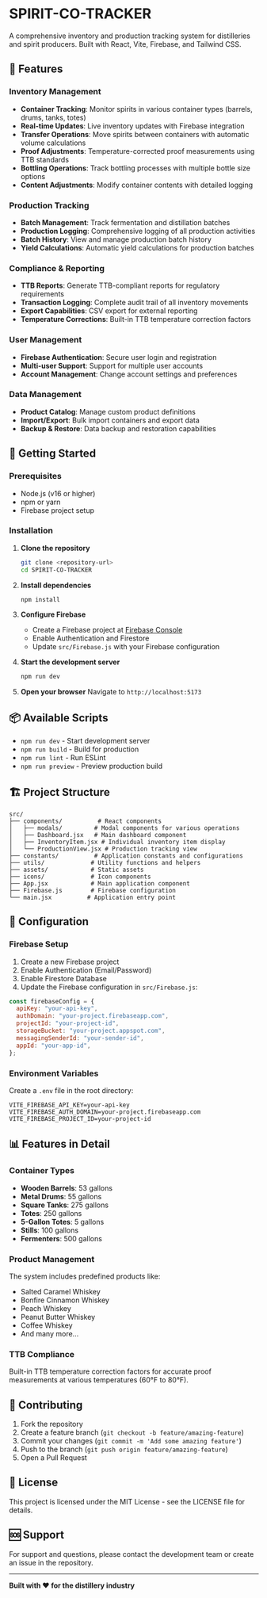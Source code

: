 # SPIRIT-CO-TRACKER

A comprehensive inventory and production tracking system for distilleries and spirit producers. Built with React, Vite, Firebase, and Tailwind CSS.

## 🥃 Features

### Inventory Management

- **Container Tracking**: Monitor spirits in various container types (barrels, drums, tanks, totes)
- **Real-time Updates**: Live inventory updates with Firebase integration
- **Transfer Operations**: Move spirits between containers with automatic volume calculations
- **Proof Adjustments**: Temperature-corrected proof measurements using TTB standards
- **Bottling Operations**: Track bottling processes with multiple bottle size options
- **Content Adjustments**: Modify container contents with detailed logging

### Production Tracking

- **Batch Management**: Track fermentation and distillation batches
- **Production Logging**: Comprehensive logging of all production activities
- **Batch History**: View and manage production batch history
- **Yield Calculations**: Automatic yield calculations for production batches

### Compliance & Reporting

- **TTB Reports**: Generate TTB-compliant reports for regulatory requirements
- **Transaction Logging**: Complete audit trail of all inventory movements
- **Export Capabilities**: CSV export for external reporting
- **Temperature Corrections**: Built-in TTB temperature correction factors

### User Management

- **Firebase Authentication**: Secure user login and registration
- **Multi-user Support**: Support for multiple user accounts
- **Account Management**: Change account settings and preferences

### Data Management

- **Product Catalog**: Manage custom product definitions
- **Import/Export**: Bulk import containers and export data
- **Backup & Restore**: Data backup and restoration capabilities

## 🚀 Getting Started

### Prerequisites

- Node.js (v16 or higher)
- npm or yarn
- Firebase project setup

### Installation

1. **Clone the repository**

   ```bash
   git clone <repository-url>
   cd SPIRIT-CO-TRACKER
   ```

2. **Install dependencies**

   ```bash
   npm install
   ```

3. **Configure Firebase**

   - Create a Firebase project at [Firebase Console](https://console.firebase.google.com/)
   - Enable Authentication and Firestore
   - Update `src/Firebase.js` with your Firebase configuration

4. **Start the development server**

   ```bash
   npm run dev
   ```

5. **Open your browser**
   Navigate to `http://localhost:5173`

## 📦 Available Scripts

- `npm run dev` - Start development server
- `npm run build` - Build for production
- `npm run lint` - Run ESLint
- `npm run preview` - Preview production build

## 🏗️ Project Structure

```
src/
├── components/          # React components
│   ├── modals/         # Modal components for various operations
│   ├── Dashboard.jsx   # Main dashboard component
│   ├── InventoryItem.jsx # Individual inventory item display
│   └── ProductionView.jsx # Production tracking view
├── constants/          # Application constants and configurations
├── utils/             # Utility functions and helpers
├── assets/            # Static assets
├── icons/             # Icon components
├── App.jsx            # Main application component
├── Firebase.js        # Firebase configuration
└── main.jsx          # Application entry point
```

## 🔧 Configuration

### Firebase Setup

1. Create a new Firebase project
2. Enable Authentication (Email/Password)
3. Enable Firestore Database
4. Update the Firebase configuration in `src/Firebase.js`:

```javascript
const firebaseConfig = {
  apiKey: "your-api-key",
  authDomain: "your-project.firebaseapp.com",
  projectId: "your-project-id",
  storageBucket: "your-project.appspot.com",
  messagingSenderId: "your-sender-id",
  appId: "your-app-id",
};
```

### Environment Variables

Create a `.env` file in the root directory:

```
VITE_FIREBASE_API_KEY=your-api-key
VITE_FIREBASE_AUTH_DOMAIN=your-project.firebaseapp.com
VITE_FIREBASE_PROJECT_ID=your-project-id
```

## 📊 Features in Detail

### Container Types

- **Wooden Barrels**: 53 gallons
- **Metal Drums**: 55 gallons
- **Square Tanks**: 275 gallons
- **Totes**: 250 gallons
- **5-Gallon Totes**: 5 gallons
- **Stills**: 100 gallons
- **Fermenters**: 500 gallons

### Product Management

The system includes predefined products like:

- Salted Caramel Whiskey
- Bonfire Cinnamon Whiskey
- Peach Whiskey
- Peanut Butter Whiskey
- Coffee Whiskey
- And many more...

### TTB Compliance

Built-in TTB temperature correction factors for accurate proof measurements at various temperatures (60°F to 80°F).

## 🤝 Contributing

1. Fork the repository
2. Create a feature branch (`git checkout -b feature/amazing-feature`)
3. Commit your changes (`git commit -m 'Add some amazing feature'`)
4. Push to the branch (`git push origin feature/amazing-feature`)
5. Open a Pull Request

## 📝 License

This project is licensed under the MIT License - see the LICENSE file for details.

## 🆘 Support

For support and questions, please contact the development team or create an issue in the repository.

---

**Built with ❤️ for the distillery industry**
